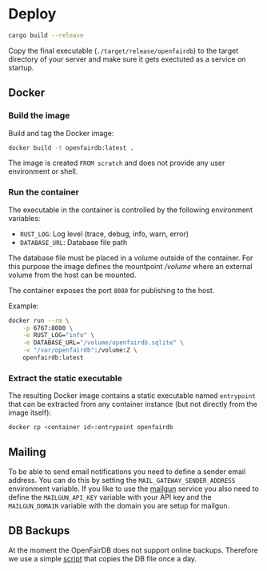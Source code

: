 # Deploy

```sh
cargo build --release
```

Copy the final executable (`./target/release/openfairdb`)
to the target directory of your server and make sure it gets
exectuted as a service on startup.

## Docker

### Build the image

Build and tag the Docker image:

```sh
docker build -t openfairdb:latest .
```

The image is created `FROM scratch` and does not provide any user environment or shell.

### Run the container

The executable in the container is controlled by the following environment variables:

- `RUST_LOG`: Log level (trace, debug, info, warn, error)
- `DATABASE_URL`: Database file path

The database file must be placed in a volume outside of the container. For
this purpose the image defines the mountpoint */volume* where an external volume
from the host can be mounted.

The container exposes the port `8080` for publishing to the host.

Example:

```sh
docker run --rm \
    -p 6767:8080 \
    -e RUST_LOG="info" \
    -e DATABASE_URL="/volume/openfairdb.sqlite" \
    -v "/var/openfairdb":/volume:Z \
    openfairdb:latest
```

### Extract the static executable

The resulting Docker image contains a static executable named `entrypoint` that can be extracted
from any container instance (but not directly from the image itself):

```sh
docker cp <container id>:entrypoint openfairdb
```

## Mailing

To be able to send email notifications you need to define
a sender email address. You can do this by setting the
`MAIL_GATEWAY_SENDER_ADDRESS` environment variable.
If you like to use the [mailgun](https://mailgun.com)
service you also need to define the
`MAILGUN_API_KEY` variable with your API key
and the `MAILGUN_DOMAIN` variable with the domain
you are setup for mailgun.

## DB Backups

At the moment the OpenFairDB does not support online backups.
Therefore we use a simple
[script](https://github.com/kartevonmorgen/openfairdb/blob/main/scripts/backup_db.sh)
that copies the DB file once a day.

